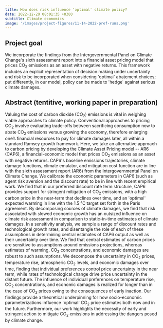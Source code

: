 ```yaml
---
title: How does risk influence 'optimal' climate policy?
date: 2022-12-20 08:01:35 +0300
subtitle: Climate economics
image: '/images/project-figures/11-14-2022-pref-runs.png'
---
```


## Project goal 
We incorporate the findings from the Intergovernmental Panel on Climate Change's sixth assessment report into a financial asset pricing model that prices CO<sub>2</sub> emissions as an asset with negative returns. This framework includes an explicit representation of decision making under uncertainty and risk to be incorporated when considering 'optimal' abatement choices; put differently, in our model, policy can be made to 'hedge' against serious climate damages.

## Abstract (tentitive, working paper in preparation)
Valuing the cost of carbon dioxide (CO<sub>2</sub>) emissions is vital in weighing viable approaches to climate policy. Conventional approaches to pricing CO<sub>2</sub> involve evaluating trade-offs between sacrificing consumption now to abate CO$_2$ emissions versus growing the economy, therefore enlarging one’s financial resources to pay for climate damages later, all within a standard Ramsey growth framework. Here, we take an alternative approach to carbon pricing by developing the Climate Asset Pricing model -- AR6 (CAP6), a financial-economic model that prices CO<sub>2</sub> emissions as an asset with negative returns. CAP6's baseline emissions trajectories, climate damage functions, climate emulator, and mitigation cost function are in line with the sixth assessment report (AR6) from the Intergovernmental Panel on Climate Change. We calibrate the economic parameters in CAP6 (such as agent risk aversion and the discount rate) to be in line with recent empirical work. We find that in our preferred discount rate term structure, CAP6 provides support for stringent mitigation of CO<sub>2</sub> emissions, with a high carbon price in the near-term that declines over time, and an 'optimal' expected warming in line with the 1.5 &deg;C target set forth in the Paris agreement. By decomposing sources of climate damages, we find that risk associated with slowed economic growth has an outsized influence on climate risk assessment in comparison to static-in-time estimates of climate damages. In a sensitivity analysis, we sample a range of discount rates and technological growth rates, and disentangle the role of each of these assumptions in determining central estimates of CAP6 output as well as their uncertainty over time. We find that central estimates of carbon prices are sensitive to assumptions around emissions projections, whereas estimates of warming, CO<sub>2</sub> concentrations, and economic damages are robust to such assumptions. We decompose the uncertainty in CO<sub>2</sub> prices, temperature rise, atmospheric CO<sub>2</sub> levels, and economic damages over time, finding that individual preferences control price uncertainty in the near term, while rates of technological change drive price uncertainty in the distant future. The influence of individual preferences on temperature rise, CO<sub>2</sub> concentrations, and economic damages is realized for longer than in the case of CO<sub>2</sub> prices owing to the consequences of early inaction. Our findings provide a theoretical underpinning for how socio-economic parameterizations influence `optimal' CO<sub>2</sub> price estimates both now and in the future. Furthermore, our work highlights the necessity of early and stringent action to mitigate CO<sub>2</sub> emissions in addressing the dangers posed by climate change.